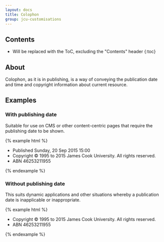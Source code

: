 ```yaml
---
layout: docs
title: Colophon
group: jcu-customisations
---
```


## Contents

* Will be replaced with the ToC, excluding the "Contents" header
{:toc}

## About

Colophon, as it is in publishing, is a way of conveying the publication date and
time and copyright information about current resource.

## Examples

### With publishing date

Suitable for use on CMS or other content-centric pages that require the
publishing date to be shown.

{% example html %}
<div class="jcu-colophon">
  <ul class="list-inline">
    <li>Published Sunday, 20 Sep 2015 15:00</li>
    <li>Copyright &copy; 1995 to 2015 James Cook University.  All rights reserved.</li>
    <li>ABN 46253211955</li>
  </ul>
</div>
{% endexample %}

### Without publishing date

This suits dynamic applications and other situations whereby a publication date
is inapplicable or inappropriate.

{% example html %}
<div class="jcu-colophon">
  <ul class="list-inline">
    <li>Copyright &copy; 1995 to 2015 James Cook University.  All rights reserved.</li>
    <li>ABN 46253211955</li>
  </ul>
</div>
{% endexample %}

